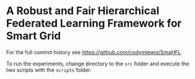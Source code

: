 # A Robust and Fair Hierarchical Federated Learning Framework for Smart Grid

For the full commit history see https://github.com/codymlewis/SmaHFL


To run the experiments, change directory to the `src` folder and execute the two scripts with the `scripts` folder.
